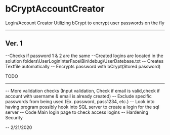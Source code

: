 # bCryptAccountCreator
Login/Account Creator Utilizing bCrypt to encrypt user passwords on the fly

--------------------------------------
Ver. 1 
--------------------------------------
--Checks if password 1 & 2 are the same
--Created logins are located in the solution folders\UserLoginInterFace\Bin\debug\UserDatebase.txt
-- Creates Textfile automatically
-- Encrypts password with bCrypt(Stored password)

TODO
_________________________________
-- More validation checks
    (Input validation, Check if email is valid,check if account with username & email is already created)
-- Exclude specific passwords from being used (Ex. password, pass1234, etc.)
-- Look into having program possibly hook into SQL server to create a login for the sql server
-- Code Main login page to check access logins
-- Hardening Security


-- 2/21/2020
